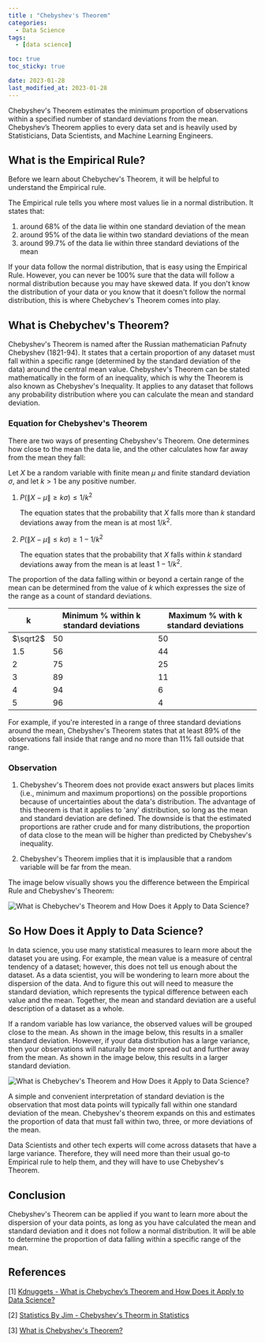 ```yaml
---
title : "Chebyshev's Theorem"
categories:
  - Data Science
tags:
  - [data science]

toc: true
toc_sticky: true

date: 2023-01-28
last_modified_at: 2023-01-28
---
```


Chebyshev's Theorem estimates the minimum proportion of observations within a specified number of standard deviations from the mean. Chebyshev’s Theorem applies to every data set and is heavily used by Statisticians, Data Scientists, and Machine Learning Engineers.

## What is the Empirical Rule?

Before we learn about Chebychev's Theorem, it will be helpful to understand the Empirical rule.

The Empirical rule tells you where most values lie in a normal distribution. It states that:

1. around 68% of the data lie within one standard deviation of the mean
2. around 95% of the data lie within two standard deviations of the mean
3. around 99.7% of the data lie within three standard deviations of the mean

If your data follow the normal distribution, that is easy using the Empirical Rule. However, you can never be 100% sure that the data will follow a normal distribution because you may have skewed data. If you don't know the distribution of your data or you know that it doesn't follow the normal distribution, this is where Chebychev's Theorem comes into play.

## What is Chebychev's Theorem?

Chebyshev's Theorem is named after the Russian mathematician Pafnuty Chebyshev (1821-94). It states that a certain proportion of any dataset must fall within a specific range (determined by the standard deviation of the data) around the central mean value. Chebyshev's Theorem can be stated mathematically in the form of an inequality, which is why the Theorem is also known as Chebyshev's Inequality. It applies to any dataset that follows any probability distribution where you can calculate the mean and standard deviation. 

### Equation for Chebyshev's Theorem

There are two ways of presenting Chebyshev's Theorem. One determines how close to the mean the data lie, and the other calculates how far away from the mean they fall:

Let $X$ be a random variable with finite mean $\mu$ and finite standard deviation $\sigma$, and let $k>1$ be any positive number. 

1.  $P(\|X - \mu\| ≥ k\sigma) ≤ 1 / k^2$

    The equation states that the probability that $X$ falls more than $k$ standard deviations away from the mean is at most $1/k^2$. 

2.  $P(\|X - \mu\| ≤ k\sigma) ≥ 1 - 1 / k^2$

    The equation states that the probability that $X$ falls within $k$ standard deviations away from the mean is at least $1-1/k^2$.

The proportion of the data falling within or beyond a certain range of the mean can be determined from the value of $k$ which expresses the size of the range as a count of standard deviations.

| k | Minimum % within k standard deviations | Maximum % with k standard deviations |
| - | - | - |
| $\sqrt2$ | $50$ | $50$ |
| $1.5$ | $56$ | $44$ |
| $2$ | $75$ | $25$ |
| $3$ | $89$ | $11$ |
| $4$ | $94$ | $6$ |
| $5$ | $96$ | $4$ |

For example, if you're interested in a range of three standard deviations around the mean, Chebyshev's Theorem states that at least 89% of the observations fall inside that range and no more than 11% fall outside that range. 

### Observation

1. Chebyshev's Theorem does not provide exact answers but places limits (i.e., minimum and maximum proportions) on the possible proportions because of uncertainties about the data's distribution. The advantage of this theorem is that it applies to 'any' distribution, so long as the mean and standard deviation are defined. The downside is that the estimated proportions are rather crude and for many distributions, the proportion of data close to the mean will be higher than predicted by Chebyshev's inequality.

2. Chebyshev's Theorem implies that it is implausible that a random variable will be far from the mean. 

The image below visually shows you the difference between the Empirical Rule and Chebyshev's Theorem: 
  
![What is Chebychev's Theorem and How Does it Apply to Data Science?](https://www.kdnuggets.com/wp-content/uploads/arya_chebychev_theorem_apply_data_science_1.png)  

## So How Does it Apply to Data Science?

In data science, you use many statistical measures to learn more about the dataset you are using. For example, the mean value is a measure of central tendency of a dataset; however, this does not tell us enough about the dataset. As a data scientist, you will be wondering to learn more about the dispersion of the data. And to figure this out will need to measure the standard deviation, which represents the typical difference between each value and the mean. Together, the mean and standard deviation are a useful description of a dataset as a whole. 

If a random variable has low variance, the observed values will be grouped close to the mean. As shown in the image below, this results in a smaller standard deviation. However, if your data distribution has a large variance, then your observations will naturally be more spread out and further away from the mean. As shown in the image below, this results in a larger standard deviation.

![What is Chebychev's Theorem and How Does it Apply to Data Science?](https://www.kdnuggets.com/wp-content/uploads/arya_chebychev_theorem_apply_data_science_3.png)  

A simple and convenient interpretation of standard deviation is the observation that most data points will typically fall within one standard deviation of the mean. Chebyshev's theorem expands on this and estimates the proportion of data that must fall within two, three, or more deviations of the mean.

Data Scientists and other tech experts will come across datasets that have a large variance. Therefore, they will need more than their usual go-to Empirical rule to help them, and they will have to use Chebyshev's Theorem.

## Conclusion

Chebyshev's Theorem can be applied if you want to learn more about the dispersion of your data points, as long as you have calculated the mean and standard deviation and it does not follow a normal distribution. It will be able to determine the proportion of data falling within a specific range of the mean.

## References

[1] [Kdnuggets - What is Chebychev’s Theorem and How Does it Apply to Data Science?](https://www.kdnuggets.com/2022/11/chebychev-theorem-apply-data-science.html)

[2] [Statistics By Jim - Chebyshev's Theorm in Statistics](https://statisticsbyjim.com/basics/chebyshevs-theorem-in-statistics/)

[3] [What is Chebyshev's Theorem?](https://study.com/learn/lesson/chebyshev-theorem.html)
